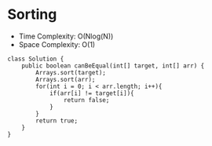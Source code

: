 # Sorting
* Time Complexity: O(Nlog(N))
* Space Complexity: O(1)
```
class Solution {
    public boolean canBeEqual(int[] target, int[] arr) {
        Arrays.sort(target);
        Arrays.sort(arr);
        for(int i = 0; i < arr.length; i++){
            if(arr[i] != target[i]){
                return false;
            }
        }
        return true;
    }
}
```